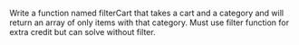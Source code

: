 Write a function named filterCart that takes a cart and a category and will return an array of only items with that category. Must use filter function for extra credit but can solve without filter.


